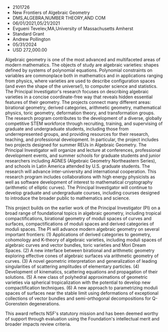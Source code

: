 
* 2101726
* New Frontiers of Algebraic Geometry
* DMS,ALGEBRA,NUMBER THEORY,AND COM
* 06/01/2021,05/21/2021
* Evgueni Tevelev,MA,University of Massachusetts Amherst
* Standard Grant
* Andrew Pollington
* 05/31/2024
* USD 272,000.00

Algebraic geometry is one of the most advanced and multifaceted areas of modern
mathematics. The objects of study are algebraic varieties: shapes defined by
systems of polynomial equations. Polynomial constraints on variables are
commonplace both in mathematics and in applications ranging from physics, where
varieties are used to describe configuration spaces (and even the shape of the
universe!), to computer science and statistics. The Principal Investigator's
research focuses on describing algebraic varieties in a concise coordinate-free
way that reveals hidden essential features of their geometry. The projects
connect many different areas: birational geometry, derived categories,
arithmetic geometry, mathematical physics, toric geometry, deformation theory,
and transformation groups. The research program contributes to the development
of a diverse, globally competitive STEM workforce through recruiting, training,
and supervising of graduate and undergraduate students, including those from
underrepresented groups, and providing resources for their research, teaching,
and professional development. In particular, the project includes two projects
designed for summer REUs in Algebraic Geometry. The Principal Investigator will
organize and lecture at conferences, professional development events, and summer
schools for graduate students and junior researchers including AGNES (Algebraic
Geometry Northeastern Series), and schools in Latin America attended by U.S.
graduate students. The research will advance inter-university and international
cooperation. This research program includes collaborations with high energy
physicists as well as software development of interest to mathematical
cryptography (arithmetic of elliptic curves). The Principal Investigator will
continue to develop graduate and undergraduate courses, including courses
designed to introduce the broader public to mathematics and science.

This project builds on the earlier work of the Principal Investigator (PI) on a
broad range of foundational topics in algebraic geometry, including tropical
compactifications, birational geometry of moduli spaces of curves and surfaces,
compactifications of moduli spaces and derived categories of moduli spaces. The
PI will advance modern algebraic geometry on several important frontiers: (1)
Applications of derived categories to geometry, cohomology and K-theory of
algebraic varieties, including moduli spaces of algebraic curves and vector
bundles, toric varieties and Mori Dream Spaces. (2) A new interface between
birational and arithmetic geometry exploring effective cones of algebraic
surfaces via arithmetic geometry of curves. (3) A novel geometric interpretation
and generalization of leading singularities of scattering amplitudes of
elementary particles. (4) Development of kinematics, scattering equations and
propagation of their solutions. (5) A new class of polyhedral approximations of
geometric varieties via spherical tropicalization with the potential to develop
new compactification techniques. (6) A new approach to parametrizing moduli
spaces of surfaces near the stable limit using deformations of exceptional
collections of vector bundles and semi-orthogonal decompositions for
Q-Gorenstein degenerations.

This award reflects NSF's statutory mission and has been deemed worthy of
support through evaluation using the Foundation's intellectual merit and broader
impacts review criteria.
